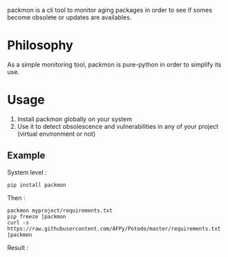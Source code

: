 packmon is a cli tool to monitor aging packages in order to see if somes become obsolete
or updates are availables.


# Philosophy

As a simple monitoring tool, packmon is pure-python in order to simplify its use.


# Usage

1. Install packmon globally on your system
2. Use it to detect obsolescence and vulnerabilities in any of your project (virtual
    environment or not)


## Example

System level :

    pip install packmon

Then :

    packmon myproject/requirements.txt
    pip freeze |packmon
    curl -s https://raw.githubusercontent.com/AFPy/Potodo/master/requirements.txt |packmon

Result :

